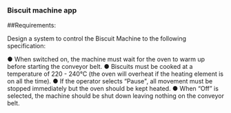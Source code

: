 ### Biscuit machine app

##Requirements:

Design a system to control the Biscuit Machine to the
following specification:

● When switched on, the machine must wait for the
oven to warm up before starting the conveyor belt.
● Biscuits must be cooked at a temperature of 220 -
240°C (the oven will overheat if the heating element is
on all the time).
● If the operator selects “Pause", all movement must be
stopped immediately but the oven should be kept
heated.
● When “Off” is selected, the machine should be shut
down leaving nothing on the conveyor belt.
